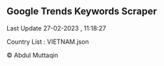 

## Google Trends Keywords Scraper 
 
Last Update 27-02-2023 , 11:18:27

Country List :
VIETNAM.json



© Abdul Muttaqin 
